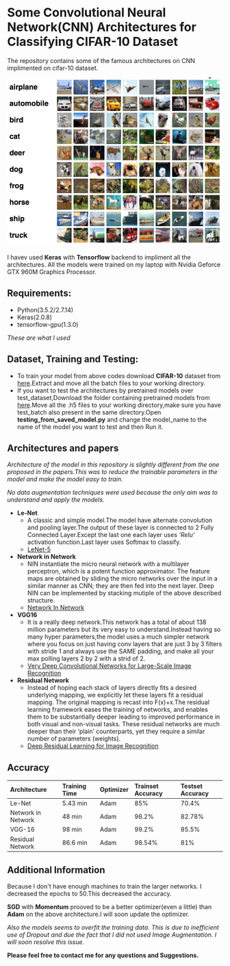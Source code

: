 # Some Convolutional Neural Network(CNN) Architectures for Classifying CIFAR-10 Dataset

The repository contains some of the famous architectures on CNN implimented on cifar-10 dataset.

![cifar10][1]

I havev used **Keras** with **Tensorflow** backend to impliment all the architectures.
All the models were trained on my laptop with Nvidia Geforce GTX 960M Graphics Processor.

## Requirements:

- Python(3.5.2/2.7.14)
- Keras(2.0.8)
- tensorflow-gpu(1.3.0)

*These are what I used*

## Dataset, Training and Testing:

- To train your model from above codes download **CIFAR-10** dataset from [here][6].Extract and move all the batch files to your working directory.
- If you want to test the architectures by pretrained models over test_dataset,Download the folder containing pretrained models from [here][7].Move all the .h5 files to your working directory,make sure you have test_batch also present in the same directory.Open **testing_from_saved_model.py** and change the model_name to the name of the model you want to test and then Run it.


## Architectures and papers

*Architecture of the model in this repository is slightly different from the one proposed in the papers.This was to reduce the trainable parameters in the model and make the model easy to train.*

*No data augmentation techniques were used because the only aim was to understand and apply the models.*

- **Le-Net**
  - A classic and simple model.The model have alternate convolution and pooling layer.The output of these layer is connected to 2 Fully Connected Layer.Except the last one each layer uses *'Relu'* activation function.Last layer uses Softmax to classify.
  - [LeNet-5][2]
- **Network in Network**
  - NIN instantiate the micro neural network with a multilayer perceptron, which is a potent function approximator. The feature maps are obtained by sliding the micro networks over the input in a similar manner as CNN; they are then fed into the next layer. Deep NIN can be implemented by stacking mutiple of the above described structure.
  - [Network In Network][3]
- **VGG16**
  - It is a really deep network.This network has a total of about 138 million parameters but its very easy to understand.Instead having so many hyper parameters,the model uses a much simpler network where you focus on just having conv layers that are just 3 by 3 filters with stride 1 and always use the SAME padding, and make all your max polling layers 2 by 2 with a strid of 2.
  -  [Very Deep Convolutional Networks for Large-Scale Image Recognition][4]
- **Residual Network**
  - Instead of hoping each stack of layers directly fits a desired underlying mapping, we explicitly let these layers fit a residual mapping. The original mapping is recast into F(x)+x.The residual learning framework eases the training of networks, and enables them to be substantially deeper  leading to improved performance in both visual and non-visual tasks. These residual networks are much deeper than their ‘plain’ counterparts, yet they require a similar number of parameters (weights).
  - [Deep Residual Learning for Image Recognition][5]
  
## Accuracy

|Architecture       |Training Time | Optimizer |Trainset Accuracy|Testset Accuracy|
|:------------------|:-------------|:----------|:----------------|:---------------|
|Le-Net             |5.43 min      |Adam       |85%              |70.4%           |
|Network in Network |48 min        |Adam       |98.2%            |82.78%          |
|VGG-16             |98 min        |Adam       |99.2%            |85.5%           |
|Residual Network   |86.6 min      |Adam       |98.54%           |81%             |*

## Additional Information
Because I don't have enough machines to train the larger networks.
I decreased the epochs to 50.This decreased the accuracy.

**SGD** with **Momentum** prooved to be a better optimizer(even a little) than **Adam** on the above architecture.I will soon update the optimizer.

*Also the models seems to overfit the training data. This is due to inefficient use of Dropout and due the fact that I did not used Image Augmentation. I will soon resolve this issue.*


**Please feel free to contact me for any questions and Suggestions.**


[1]: cifar10.png
[2]: http://yann.lecun.com/exdb/lenet/
[3]: https://arxiv.org/abs/1312.4400
[4]: https://arxiv.org/abs/1409.1556
[5]: https://arxiv.org/abs/1512.03385
[6]: https://www.cs.toronto.edu/~kriz/cifar-10-python.tar.gz
[7]: https://drive.google.com/drive/folders/1Y2UVn2TdkmaXZhjQbtoyPrelhkJgi9mF?usp=sharing
